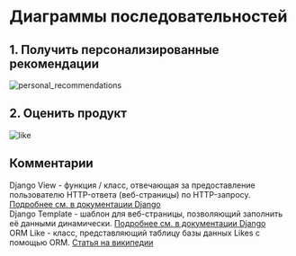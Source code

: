 # Диаграммы последовательностей
## 1. Получить персонализированные рекомендации
![personal_recommendations](https://github.com/L1ttl3S1st3r/wannait/blob/master/Documents/Design/Sequence/sequence_recom.jpeg)
## 2. Оценить продукт
![like](https://github.com/L1ttl3S1st3r/wannait/blob/master/Documents/Design/Sequence/sequence_like.jpeg)
## Комментарии
Django View - функция / класс, отвечающая за предоставление пользователю HTTP-ответа (веб-страницы) по HTTP-запросу. [Подробнее см. в документации Django](https://docs.djangoproject.com/en/2.2/topics/http/views/)  
Django Template - шаблон для веб-страницы, позволяющий заполнить её данными динамически. [Подробнее см. в документации Django](https://docs.djangoproject.com/en/2.2/topics/templates/)  
ORM Like - класс, представляющий таблицу базы данных Likes с помощью ORM. [Статья на википедии](https://en.wikipedia.org/wiki/Object-relational_mapping)
